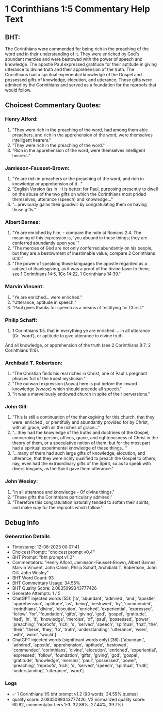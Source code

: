 # 1 Corinthians 1:5 Commentary Help Text

## BHT:
The Corinthians were commended for being rich in the preaching of the word and in their understanding of it. They were enriched by God's abundant mercies and were bestowed with the power of speech and knowledge. The apostle Paul expressed gratitude for their aptitude in giving utterance to divine truth and their apprehension of the truth. The Corinthians had a spiritual experiential knowledge of the Gospel and possessed gifts of knowledge, elocution, and utterance. These gifts were admired by the Corinthians and served as a foundation for the reproofs that would follow.

## Choicest Commentary Quotes:
### Henry Alford:
1. "They were rich in the preaching of the word, had among them able preachers, and rich in the apprehension of the word, were themselves intelligent hearers."
2. "They were rich in the preaching of the word."
3. "Rich in the apprehension of the word, were themselves intelligent hearers."

### Jamieson-Fausset-Brown:
1. "Ye are rich in preachers or the preaching of the word, and rich in knowledge or apprehension of it..." 
2. "English Version (as in :-) is better: for Paul, purposing presently to dwell on the abuse of the two gifts on which the Corinthians most prided themselves, utterance (speech) and knowledge..." 
3. "...previously gains their goodwill by congratulating them on having those gifts."

### Albert Barnes:
1. "Ye are enriched by him; - compare the note at Romans 2:4. The meaning of this expression is, 'you abound in these things; they are conferred abundantly upon you.'"
2. "The mercies of God are not only conferred abundantly on his people, but they are a bestowment of inestimable value; compare 2 Corinthians 6:10."
3. "The power of speaking those languages the apostle regarded as a subject of thanksgiving, as it was a proof of the divine favor to them; see 1 Corinthians 14:5, 1Co 14:22, 1 Corinthians 14:39."

### Marvin Vincent:
1. "Ye are enriched... were enriched."
2. "Utterance, aptitude in speech."
3. "Paul gives thanks for speech as a means of testifying for Christ."

### Philip Schaff:
1. 1 Corinthians 1:5. that in everything ye are enriched ... in all utterance (Gr. ‘word’), or aptitude to give utterance to divine truth.
	
 And all knowledge, or apprehension of the truth (see 2 Corinthians 8:7; 2 Corinthians 11:6).
	
 


### Archibald T. Robertson:
1. "The Christian finds his real riches in Christ, one of Paul's pregnant phrases full of the truest mysticism."
2. "The outward expression (λογω) here is put before the inward knowledge (γνωσε) which should precede all speech."
3. "It was a marvellously endowed church in spite of their perversions."

### John Gill:
1. "This is still a continuation of the thanksgiving for this church, that they were 'enriched', or plentifully and abundantly provided for by Christ, with all grace, with all the riches of grace..." 
2. "...they had the knowledge of the truths and doctrines of the Gospel, concerning the person, offices, grace, and righteousness of Christ in the theory of them, or a speculative notion of them; but for the most part had a spiritual experimental knowledge of these things..." 
3. "...many of them had such large gifts of knowledge, elocution, and utterance, that they were richly qualified to preach the Gospel to others; nay, even had the extraordinary gifts of the Spirit, so as to speak with divers tongues, as the Spirit gave them utterance."

### John Wesley:
1. "In all utterance and knowledge - Of divine things."
2. "These gifts the Corinthians particularly admired."
3. "Therefore this congratulation naturally tended to soften their spirits, and make way for the reproofs which follow."


## Debug Info
### Generation Details
- Timestamp: 12-08-2023 00:07:41
- Choicest Prompt: "choicest prompt v0.4"
- BHT Prompt: "bht prompt v1.2"
- Commentators: "Henry Alford, Jamieson-Fausset-Brown, Albert Barnes, Marvin Vincent, John Calvin, Philip Schaff, Archibald T. Robertson, John Gill, John Wesley"
- BHT Word Count: 93
- BHT Commentary Usage: 34.55%
- BHT Quality Score: 2.0835099343777426
- Generate Attempts: 1 / 5
- ChatGPT injected words (55):
	['a', 'abundant', 'admired', 'and', 'apostle', 'apprehension', 'aptitude', 'as', 'being', 'bestowed', 'by', 'commended', 'corinthians', 'divine', 'elocution', 'enriched', 'experiential', 'expressed', 'follow', 'for', 'foundation', 'gifts', 'giving', 'god', 'gospel', 'gratitude', 'had', 'in', 'it', 'knowledge', 'mercies', 'of', 'paul', 'possessed', 'power', 'preaching', 'reproofs', 'rich', 's', 'served', 'speech', 'spiritual', 'that', 'the', 'their', 'these', 'they', 'to', 'truth', 'understanding', 'utterance', 'were', 'with', 'word', 'would']
- ChatGPT injected words (significant words only) (36):
	['abundant', 'admired', 'apostle', 'apprehension', 'aptitude', 'bestowed', 'commended', 'corinthians', 'divine', 'elocution', 'enriched', 'experiential', 'expressed', 'follow', 'foundation', 'gifts', 'giving', 'god', 'gospel', 'gratitude', 'knowledge', 'mercies', 'paul', 'possessed', 'power', 'preaching', 'reproofs', 'rich', 's', 'served', 'speech', 'spiritual', 'truth', 'understanding', 'utterance', 'word']

### Logs
- ✅ 1 Corinthians 1:5 bht prompt v1.2 (93 words, 34.55% quotes)
- quality score: 2.0835099343777426, V2 normalized quality score: 60.62, commentator tiers 1-3: 32.86%, 27.44%, 39.7%)